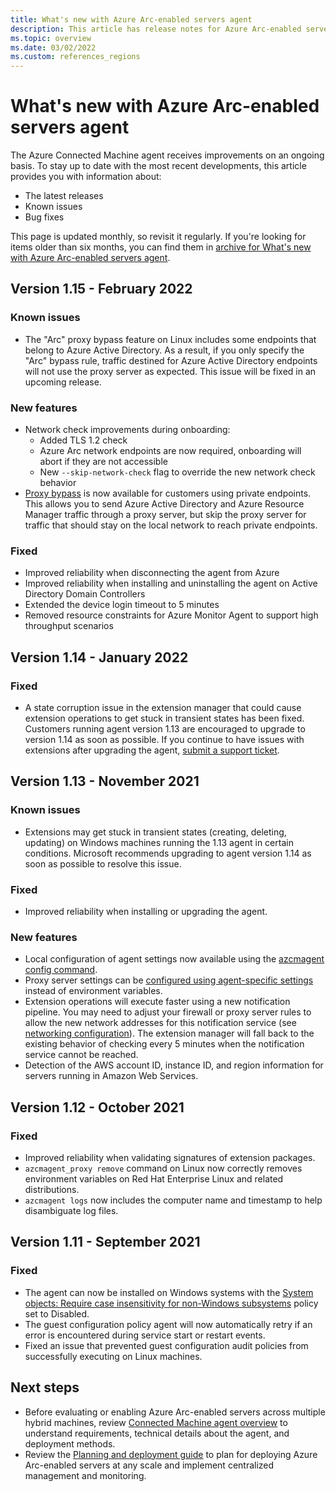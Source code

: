 ```yaml
---
title: What's new with Azure Arc-enabled servers agent
description: This article has release notes for Azure Arc-enabled servers agent. For many of the summarized issues, there are links to more details.
ms.topic: overview
ms.date: 03/02/2022
ms.custom: references_regions
---
```


# What's new with Azure Arc-enabled servers agent

The Azure Connected Machine agent receives improvements on an ongoing basis. To stay up to date with the most recent developments, this article provides you with information about:

- The latest releases
- Known issues
- Bug fixes

This page is updated monthly, so revisit it regularly. If you're looking for items older than six months, you can find them in [archive for What's new with Azure Arc-enabled servers agent](agent-release-notes-archive.md).

## Version 1.15 - February 2022

### Known issues
- The "Arc" proxy bypass feature on Linux includes some endpoints that belong to Azure Active Directory. As a result, if you only specify the "Arc" bypass rule, traffic destined for Azure Active Directory endpoints will not use the proxy server as expected. This issue will be fixed in an upcoming release.

### New features

- Network check improvements during onboarding:
  - Added TLS 1.2 check
  - Azure Arc network endpoints are now required, onboarding will abort if they are not accessible
  - New `--skip-network-check` flag to override the new network check behavior
- [Proxy bypass](manage-agent.md#proxy-bypass-for-private-endpoints) is now available for customers using private endpoints. This allows you to send Azure Active Directory and Azure Resource Manager traffic through a proxy server, but skip the proxy server for traffic that should stay on the local network to reach private endpoints.

### Fixed

- Improved reliability when disconnecting the agent from Azure
- Improved reliability when installing and uninstalling the agent on Active Directory Domain Controllers
- Extended the device login timeout to 5 minutes
- Removed resource constraints for Azure Monitor Agent to support high throughput scenarios

## Version 1.14 - January 2022

### Fixed

- A state corruption issue in the extension manager that could cause extension operations to get stuck in transient states has been fixed. Customers running agent version 1.13 are encouraged to upgrade to version 1.14 as soon as possible. If you continue to have issues with extensions after upgrading the agent, [submit a support ticket](https://portal.azure.com/#blade/Microsoft_Azure_Support/HelpAndSupportBlade/newsupportrequest).

## Version 1.13 - November 2021

### Known issues

- Extensions may get stuck in transient states (creating, deleting, updating) on Windows machines running the 1.13 agent in certain conditions. Microsoft recommends upgrading to agent version 1.14 as soon as possible to resolve this issue.

### Fixed

- Improved reliability when installing or upgrading the agent.

### New features

- Local configuration of agent settings now available using the [azcmagent config command](manage-agent.md#config).
- Proxy server settings can be [configured using agent-specific settings](manage-agent.md#update-or-remove-proxy-settings) instead of environment variables.
- Extension operations will execute faster using a new notification pipeline. You may need to adjust your firewall or proxy server rules to allow the new network addresses for this notification service (see [networking configuration](agent-overview.md#networking-configuration)). The extension manager will fall back to the existing behavior of checking every 5 minutes when the notification service cannot be reached.
- Detection of the AWS account ID, instance ID, and region information for servers running in Amazon Web Services.

## Version 1.12 - October 2021

### Fixed

- Improved reliability when validating signatures of extension packages.
- `azcmagent_proxy remove` command on Linux now correctly removes environment variables on Red Hat Enterprise Linux and related distributions.
- `azcmagent logs` now includes the computer name and timestamp to help disambiguate log files.

## Version 1.11 - September 2021

### Fixed

- The agent can now be installed on Windows systems with the [System objects: Require case insensitivity for non-Windows subsystems](/windows/security/threat-protection/security-policy-settings/system-objects-require-case-insensitivity-for-non-windows-subsystems) policy set to Disabled.
- The guest configuration policy agent will now automatically retry if an error is encountered during service start or restart events.
- Fixed an issue that prevented guest configuration audit policies from successfully executing on Linux machines.

## Next steps

- Before evaluating or enabling Azure Arc-enabled servers across multiple hybrid machines, review [Connected Machine agent overview](agent-overview.md) to understand requirements, technical details about the agent, and deployment methods.
- Review the [Planning and deployment guide](plan-at-scale-deployment.md) to plan for deploying Azure Arc-enabled servers at any scale and implement centralized management and monitoring.
